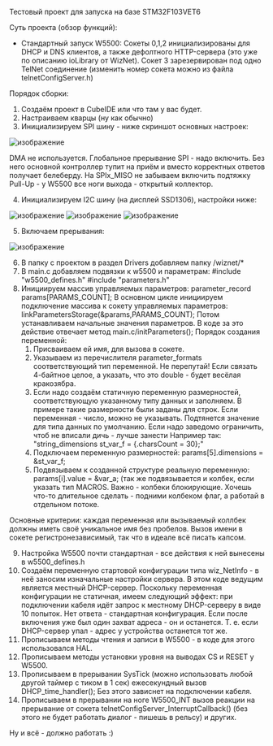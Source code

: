 Тестовый проект для запуска на базе STM32F103VET6

Суть проекта (обзор функций):

* Стандартный запуск W5500:
  Сокеты 0,1,2 инициализированы для DHCP и DNS клиентов, а также дефолтного HTTP-сервера (это уже по описанию ioLibrary от WizNet).
  Сокет 3 зарезервирован под одно TelNet соединение (изменить номер сокета можно из файла telnetConfigServer.h)

Порядок сборки:

1. Создаём проект в CubeIDE или что там у вас будет.
2. Настраиваем кварцы (ну как обычно)
3. Инициализируем SPI шину - ниже скриншот основных настроек:

![изображение](https://user-images.githubusercontent.com/88036227/145385076-16cfa267-9a4a-4c59-bc63-5a87ac0395bd.png)

DMA не используется.
Глобальное прерывание SPI - надо включить. Без него основной контроллер тупит на приём и вместо корректных ответов получает белеберду.
На SPIx_MISO не забываем включить подтяжку Pull-Up - у W5500 все ноги выхода - открытый коллектор.

4. Инициализируем I2C шину (на дисплей SSD1306), настройки ниже:

![изображение](https://user-images.githubusercontent.com/88036227/145447110-f988a02f-ec4d-4cca-b177-9dd470014127.png)
![изображение](https://user-images.githubusercontent.com/88036227/145447182-d11abb40-46db-4b3b-83c4-2ef8b02cb916.png)
![изображение](https://user-images.githubusercontent.com/88036227/145447255-642695b2-38db-4747-84f3-4cc310c3b129.png)

5. Включаем прерывания: 

![изображение](https://user-images.githubusercontent.com/88036227/145453043-d4ff9cfd-7681-4252-8922-25a4ca2062d5.png)

6. В папку с проектом в раздел Drivers добавляем папку /wiznet/*
7. В main.c добавляем подвязки к w5500 и параметрам:
#include "w5500_defines.h"
#include "parameters.h"
8. Инициируем массив управляемых параметров:
parameter_record params[PARAMS_COUNT];
В основном цикле инициируем подключение массива к сокету управляемых параметров:
linkParametersStorage(&params,PARAMS_COUNT);
Потом устанавливаем начальные значения параметров. В коде за это действие отвечает метод main.c/initParameters();
Порядок создания переменной:
    1. Присваиваем ей имя, для вызова в сокете.
    2. Указываем из перечислителя parameter_formats соответствующий тип переменной. Не перепутай! Если связать 4-байтное целое, а указать, что это double - будет весёлая кракозябра.
    3. Если надо создаём статичную переменную размерностей, соответствующую указанному типу данных и заполняем. В примере такие размерности были заданы для строк. Если переменная - число, можно не указывать. Подтянется значение для типа данных по умолчанию. Если надо заведомо ограничить, чтоб не вписали дичь - лучше занести
Например так: "string_dimensions st_var_f = {.charsCount = 30};"
    4. Подключаем переменную размерностей: params[5].dimensions = &st_var_f;
    5. Подвязываем к созданной структуре реальную переменную: params[і].value = &var_a; (так же подвязывается и колбек, если указать тип MACROS. Важно - колбеки блокирующие. Хочешь что-то длительное сделать - подними колбеком флаг, а работай в отдельном потоке.

Основные критерии: каждая переменная или вызываемый коллбек должны иметь своё уникальное имя без пробелов. Вызов имени в сокете регистронезависимый, так что в идеале всё писать капсом.

9. Настройка W5500 почти стандартная - все действия к ней вынесены в w5500_defines.h
  1.  Создаём переменную стартовой конфигурации типа wiz_NetInfo - в неё заносим изначальные настройки сервера. В этом коде ведущим является местный DHCP-сервер. Поскольку переменная конфигурации не статичная, имеем следующий эффект: при подключении кабеля идёт запрос к местному DHCP-серверу в виде 10 попыток. Нет ответа - стандартная конфигурация. Если после включения уже был один захват адреса - он и останется. Т. е. если DHCP-сервер упал - адрес у устройства останется тот же. 
  2.  Прописываем методы чтения и записи в W5500 - в коде для этого использовался HAL.
  3.  Прописываем методы установки уровня на выводах CS и RESET у W5500. 
  4.  Прописываем в прерывании SysTick (можно использовать любой другой таймер с тиком в 1 сек) ежесекундный вызов DHCP_time_handler(); Без этого зависнет на подключении кабеля.
  5.  Прописываем в прерывании на ноге W5500_INT вызов реакции на прерывание от сокета telnetConfigServer_InterruptCallback() (без этого не будет работать диалог - пишешь в рельсу) и других.

Ну и всё - должно работать :)
